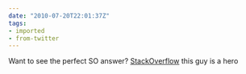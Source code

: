 ```yaml
---
date: "2010-07-20T22:01:37Z"
tags:
- imported
- from-twitter
---
```

Want to see the perfect SO answer? [StackOverflow](https://stackoverflow.com/questions/3292899/tailoring-the-output-of-yql) this guy is a hero
 